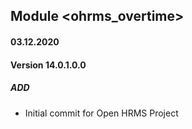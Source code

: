 ## Module <ohrms_overtime>

#### 03.12.2020
#### Version 14.0.1.0.0
##### ADD
- Initial commit for Open HRMS Project

